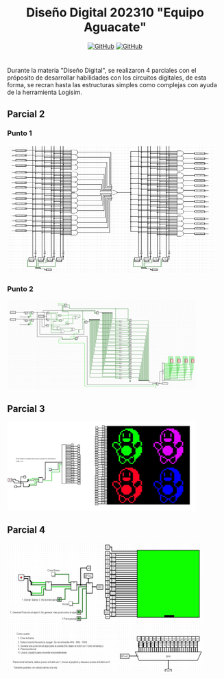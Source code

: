 <div align="center">
  <h1>
    Diseño Digital 202310 "Equipo Aguacate"
  </h1>



 [![GitHub](https://img.shields.io/badge/by-Slrosales-red)](https://github.com/Slrosales)
 [![GitHub](https://img.shields.io/badge/by-Rubens1414-green)](https://github.com/Rubens1414)
     
</div>

# 

Durante la materia "Diseño Digital", se realizaron 4 parciales con el próposito de desarrollar habilidades con los circuitos digitales, de esta forma, se recran hasta las estructuras simples como complejas con ayuda de la herramienta Logisim.

## Parcial 2
### Punto 1
<img src="Parcial 2/Mux_Demux.png" width="480" height="300">

### Punto 2
<img src="Parcial 2/operaciones.png" width="440" height="208">

## Parcial 3
<img src="Parcial 3/Aguacate.JPG" width="440" height="208">

## Parcial 4
<img src="Parcial 4/Juego.png" width="460" height="300">
